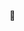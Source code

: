 :construction:

[//]: # (## Genomic ranges operations)

[//]: # (## How to read bioinformatics formats)


[//]: # ()
[//]: # (## How to work directly with Datafusion DataFrame)

[//]: # (To bypasss issue XXX)

[//]: # (## How to set logging level)

